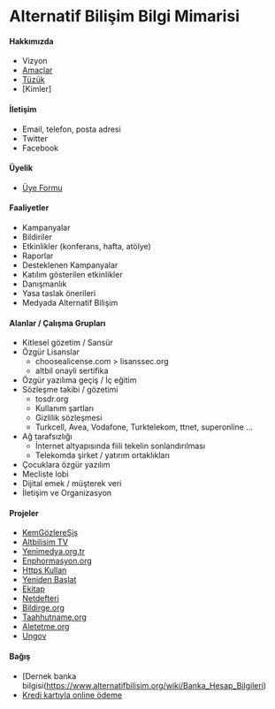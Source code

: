 # Alternatif Bilişim Bilgi Mimarisi

#### Hakkımızda
  - Vizyon
  - [Amaçlar](https://www.alternatifbilisim.org/wiki/Ama%C3%A7lar)
  - [Tüzük](https://www.alternatifbilisim.org/wiki/Alternatif_Bili%C5%9Fim_Derne%C4%9Fi_T%C3%BCz%C3%BC%C4%9F%C3%BC)
  - [Kimler]

#### İletişim
  - Email, telefon, posta adresi
  - Twitter
  - Facebook

#### Üyelik
  - [Üye Formu](https://alternatifbilisim.org/files/uyelik_formu.pdf)

#### Faaliyetler
  - Kampanyalar
  - Bildiriler
  - Etkinlikler (konferans, hafta, atölye)
  - Raporlar
  - Desteklenen Kampanyalar
  - Katılım gösterilen etkinlikler
  - Danışmanlık
  - Yasa taslak önerileri
  - Medyada Alternatif Bilişim

#### Alanlar / Çalışma Grupları
  - Kitlesel gözetim / Sansür
  - Özgür Lisanslar
    - choosealicense.com > lisanssec.org
    - altbil onayli sertifika
  - Özgür yazılıma geçiş / İç eğitim
  - Sözleşme takibi / gözetimi
    - tosdr.org
    - Kullanım şartları
    - Gizlilik sözleşmesi
    - Turkcell, Avea, Vodafone, Turktelekom, ttnet, superonline ...
  - Ağ tarafsızlığı
    - İnternet altyapısında fiili tekelin sonlandırılması
    - Telekomda şirket / yatırım ortaklıkları
  - Çocuklara özgür yazılım
  - Mecliste lobi
  - Dijital emek / müşterek veri
  - İletişim ve Organizasyon


#### Projeler
  - [KemGözlereŞiş](https://kemgozleresis.org.tr)
  - [Altbilisim TV](tv.alternatifbilsim.org)
  - [Yenimedya.org.tr](http://yenimedya.org.tr)
  - [Enphormasyon.org](http://enphormasyon.org)
  - [Https Kullan](https://httpskullan.org)
  - [Yeniden Başlat](https://yenidenbaslat.org)
  - [Ekitap](http://ekitap.alternatifbilsim.org)
  - [Netdefteri](netdefteri.alternatifbilisim.org)
  - [Bildirge.org](http://bildirge.org)
  - [Taahhutname.org](#)
  - [Aletetme.org](http://aletetme.org)
  - [Ungov](https://iuf.alternatifbilsim.org)

#### Bağış
  - [Dernek banka bilgisi(https://www.alternatifbilisim.org/wiki/Banka_Hesap_Bilgileri)
  - [Kredi kartıyla online ödeme](https://odeme.alternatifbilisim.org/)
